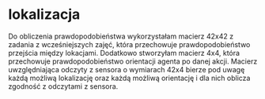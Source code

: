 # lokalizacja

Do obliczenia prawdopodobieństwa wykorzystałam macierz 42x42 z zadania z wcześniejszych zajęć, która przechowuje prawdopodobieństwo przejścia między lokacjami. Dodatkowo stworzyłam macierz 4x4, która przechowuje prawdopodobieństwo orientacji agenta po danej akcji. Macierz uwzględniająca odczyty z sensora o wymiarach 42x4 bierze pod uwagę każdą możliwą lokalizację oraz każdą możliwą orientację i dla nich oblicza zgodność z odczytami z sensora.
